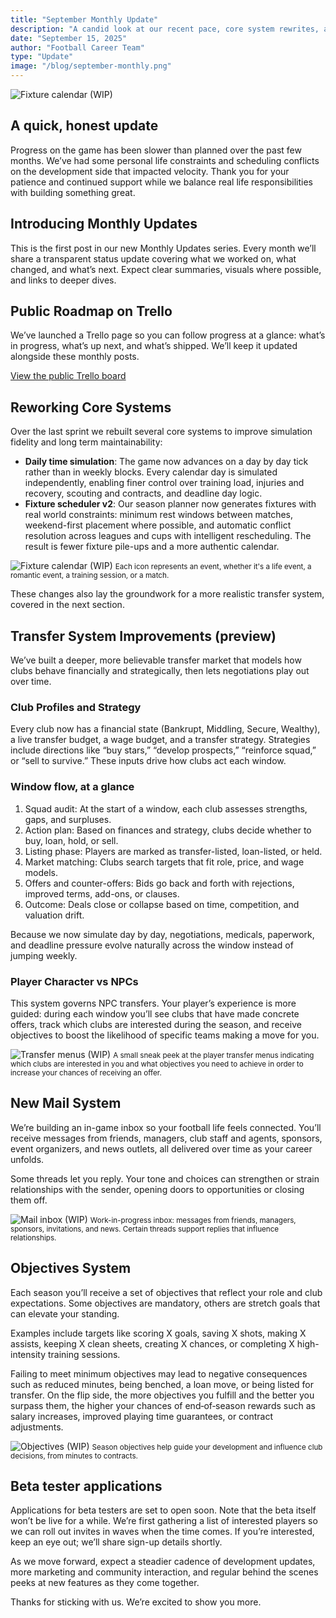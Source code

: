 ```yaml
---
title: "September Monthly Update"
description: "A candid look at our recent pace, core system rewrites, and what's coming, including a roadmap and beta sign-ups."
date: "September 15, 2025"
author: "Football Career Team"
type: "Update"
image: "/blog/september-monthly.png"
---
```


![Fixture calendar (WIP)](/blog/september-monthly.png)


## A quick, honest update

Progress on the game has been slower than planned over the past few months. We’ve had some personal life constraints and scheduling conflicts on the development side that impacted velocity. Thank you for your patience and continued support while we balance real life responsibilities with building something great.

## Introducing Monthly Updates

This is the first post in our new Monthly Updates series. Every month we’ll share a transparent status update covering what we worked on, what changed, and what’s next. Expect clear summaries, visuals where possible, and links to deeper dives.

## Public Roadmap on Trello

We’ve launched a Trello page so you can follow progress at a glance: what’s in progress, what’s up next, and what’s shipped. We’ll keep it updated alongside these monthly posts.

[View the public Trello board](https://trello.com/b/vUHhPEiJ/my-football-career)

## Reworking Core Systems

Over the last sprint we rebuilt several core systems to improve simulation fidelity and long term maintainability:

- **Daily time simulation**: The game now advances on a day by day tick rather than in weekly blocks. Every calendar day is simulated independently, enabling finer control over training load, injuries and recovery, scouting and contracts, and deadline day logic.
- **Fixture scheduler v2**: Our season planner now generates fixtures with real world constraints: minimum rest windows between matches, weekend-first placement where possible, and automatic conflict resolution across leagues and cups with intelligent rescheduling. The result is fewer fixture pile-ups and a more authentic calendar.

![Fixture calendar (WIP)](/blog/time-feature@2x.png)
<small>Each icon represents an event, whether it's a life event, a romantic event, a training session, or a match.</small>

These changes also lay the groundwork for a more realistic transfer system, covered in the next section.

## Transfer System Improvements (preview)

We’ve built a deeper, more believable transfer market that models how clubs behave financially and strategically, then lets negotiations play out over time.

### Club Profiles and Strategy

Every club now has a financial state (Bankrupt, Middling, Secure, Wealthy), a live transfer budget, a wage budget, and a transfer strategy. Strategies include directions like “buy stars,” “develop prospects,” “reinforce squad,” or “sell to survive.” These inputs drive how clubs act each window.

### Window flow, at a glance

1) Squad audit: At the start of a window, each club assesses strengths, gaps, and surpluses.
2) Action plan: Based on finances and strategy, clubs decide whether to buy, loan, hold, or sell.
3) Listing phase: Players are marked as transfer-listed, loan-listed, or held.
4) Market matching: Clubs search targets that fit role, price, and wage models.
5) Offers and counter-offers: Bids go back and forth with rejections, improved terms, add-ons, or clauses.
6) Outcome: Deals close or collapse based on time, competition, and valuation drift.

Because we now simulate day by day, negotiations, medicals, paperwork, and deadline pressure evolve naturally across the window instead of jumping weekly.

### Player Character vs NPCs

This system governs NPC transfers. Your player’s experience is more guided: during each window you’ll see clubs that have made concrete offers, track which clubs are interested during the season, and receive objectives to boost the likelihood of specific teams making a move for you.

![Transfer menus (WIP)](/blog/transfer-feature@2x.png)
<small>A small sneak peek at the player transfer menus indicating which clubs are interested in you and what objectives you need to achieve in order to increase your chances of receiving an offer. </small>

## New Mail System

We’re building an in-game inbox so your football life feels connected. You’ll receive messages from friends, managers, club staff and agents, sponsors, event organizers, and news outlets, all delivered over time as your career unfolds.

Some threads let you reply. Your tone and choices can strengthen or strain relationships with the sender, opening doors to opportunities or closing them off.

![Mail inbox (WIP)](/blog/mail-feature@2x.png)
<small>Work-in-progress inbox: messages from friends, managers, sponsors, invitations, and news. Certain threads support replies that influence relationships.</small>

## Objectives System

Each season you’ll receive a set of objectives that reflect your role and club expectations. Some objectives are mandatory, others are stretch goals that can elevate your standing.

Examples include targets like scoring X goals, saving X shots, making X assists, keeping X clean sheets, creating X chances, or completing X high-intensity training sessions.

Failing to meet minimum objectives may lead to negative consequences such as reduced minutes, being benched, a loan move, or being listed for transfer. On the flip side, the more objectives you fulfill and the better you surpass them, the higher your chances of end‑of‑season rewards such as salary increases, improved playing time guarantees, or contract adjustments.

![Objectives (WIP)](/blog/objectives-feature@2x.png)
<small>Season objectives help guide your development and influence club decisions, from minutes to contracts.</small>

## Beta tester applications

Applications for beta testers are set to open soon. Note that the beta itself won’t be live for a while. We’re first gathering a list of interested players so we can roll out invites in waves when the time comes. If you’re interested, keep an eye out; we’ll share sign-up details shortly.

As we move forward, expect a steadier cadence of development updates, more marketing and community interaction, and regular behind the scenes peeks at new features as they come together.

Thanks for sticking with us. We’re excited to show you more.

